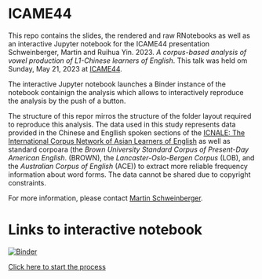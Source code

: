 # ICAME44
This repo contains the slides, the rendered and raw RNotebooks  as well as an interactive Jupyter notebook  for the ICAME44 presentation Schweinberger, Martin and Ruihua Yin. 2023. *A corpus-based analysis of vowel production of L1-Chinese learners of English*. This talk was held om Sunday, May 21, 2023 at [ICAME44](https://humanities.nwu.ac.za/languages/ICAME44).

The interactive Jupyter notebook launches a Binder instance of the notebook containign the analysis which allows to interactively reproduce the analysis by the push of a button.

The structure of this repor mirros the structure of the folder layout required to reproduce this analysis. The data used in this study represents data provided in the Chinese and Engllish spoken sections of the [ICNALE: The International Corpus Network of Asian Learners of English](https://language.sakura.ne.jp/icnale/) as well as standard corpoara (the *Brown University Standard Corpus of Present-Day American English*. (BROWN), the *Lancaster-Oslo-Bergen Corpus* (LOB), and the *Australian Corpus of English* (ACE)) to extract more reliable frequency information about word forms. The data cannot be shared due to copyright constraints.

For more information, please contact [Martin Schweinberger](http://www.martinschweinberger.de).

# Links to interactive notebook

[![Binder](https://mybinder.org/badge_logo.svg)](https://mybinder.org/v2/gh/MartinSchweinberger/ICAME44/main?labpath=notebooks%2FChnEVowels_Part03_Analysis_jupyter.ipynb)

[Click here to start the process]([https://mybinder.org/v2/gh/MartinSchweinberger/SLAT7829Tutorials/main?labpath=notebooks%2Fregex_cb.ipynb](https://mybinder.org/badge_logo.svg)](https://mybinder.org/v2/gh/MartinSchweinberger/ICAME44/main?labpath=notebooks%2FChnEVowels_Part03_Analysis_jupyter.ipynb))
